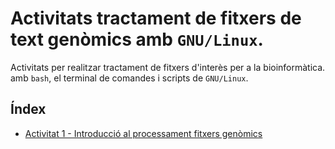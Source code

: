 # Activitats tractament de fitxers de text genòmics amb `GNU/Linux`.

Activitats per realitzar tractament de fitxers d'interès per a la bioinformàtica. amb `bash`, el terminal de comandes i scripts de `GNU/Linux`.

## Índex

- [Activitat 1 - Introducció al processament fitxers genòmics](bash-intro/readme.md)




